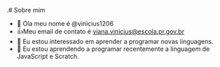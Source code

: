.# Sobre mim
- 👋 Ola meu nome é @vinicius1206
- :+1:Meu email de contato é viana.vinicius@escola.pr.gov.br
- 👀 Eu estou interessado em aprender a programar novas linguagens.
- 🌱 Eu estou aprendendo a programar recentemente a linguagem de JavaScript e Scratch.

<!---
vinicius1206/vinicius1206 is a ✨ special ✨ repository because its `README.md` (this file) appears on your GitHub profile.
You can click the Preview link to take a look at your changes.
--->

